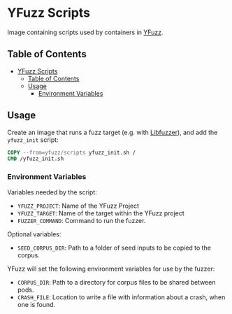 # YFuzz Scripts

Image containing scripts used by containers in [YFuzz](https://github.com/yahoo/yfuzz).

## Table of Contents
- [YFuzz Scripts](#yfuzz-scripts)
  - [Table of Contents](#table-of-contents)
  - [Usage](#usage)
    - [Environment Variables](#environment-variables)

## Usage

Create an image that runs a fuzz target (e.g. with [Libfuzzer](https://llvm.org/docs/LibFuzzer.html)), and add the `yfuzz_init` script:

```Dockerfile
COPY --from=yfuzz/scripts yfuzz_init.sh /
CMD /yfuzz_init.sh
```

### Environment Variables

Variables needed by the script:
* `YFUZZ_PROJECT`: Name of the YFuzz Project  
* `YFUZZ_TARGET`: Name of the target within the YFuzz project
* `FUZZER_COMMAND`: Command to run the fuzzer.

Optional variables:
* `SEED_CORPUS_DIR`: Path to a folder of seed inputs to be copied to the corpus.

YFuzz will set the following environment variables for use by the fuzzer:
* `CORPUS_DIR`: Path to a directory for corpus files to be shared between pods.
* `CRASH_FILE`: Location to write a file with information about a crash, when one is found.
